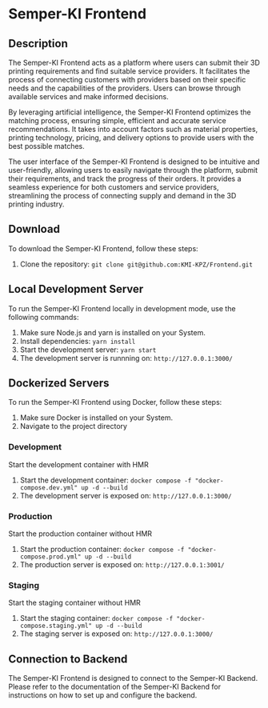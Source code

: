 # Semper-KI Frontend

## Description

The Semper-KI Frontend acts as a platform where users can submit their 3D printing requirements and find suitable service providers. It facilitates the process of connecting customers with providers based on their specific needs and the capabilities of the providers. Users can browse through available services and make informed decisions.

By leveraging artificial intelligence, the Semper-KI Frontend optimizes the matching process, ensuring simple, efficient and accurate service recommendations. It takes into account factors such as material properties, printing technology, pricing, and delivery options to provide users with the best possible matches.

The user interface of the Semper-KI Frontend is designed to be intuitive and user-friendly, allowing users to easily navigate through the platform, submit their requirements, and track the progress of their orders. It provides a seamless experience for both customers and service providers, streamlining the process of connecting supply and demand in the 3D printing industry.

## Download

To download the Semper-KI Frontend, follow these steps:

1. Clone the repository: `git clone git@github.com:KMI-KPZ/Frontend.git`

## Local Development Server

To run the Semper-KI Frontend locally in development mode, use the following commands:

1. Make sure Node.js and yarn is installed on your System.
1. Install dependencies: `yarn install`
1. Start the development server: `yarn start`
1. The development server is runnning on: `http://127.0.0.1:3000/`

## Dockerized Servers

To run the Semper-KI Frontend using Docker, follow these steps:

1. Make sure Docker is installed on your System.
2. Navigate to the project directory

### Development

Start the development container with HMR

1. Start the development container: `docker compose -f "docker-compose.dev.yml" up -d --build`
2. The development server is exposed on: `http://127.0.0.1:3000/`

### Production

Start the production container without HMR

1. Start the production container: `docker compose -f "docker-compose.prod.yml" up -d --build`
2. The production server is exposed on: `http://127.0.0.1:3001/`

### Staging

Start the staging container without HMR

1. Start the staging container: `docker compose -f "docker-compose.staging.yml" up -d --build`
2. The staging server is exposed on: `http://127.0.0.1:3000/`

## Connection to Backend

The Semper-KI Frontend is designed to connect to the Semper-KI Backend. Please refer to the documentation of the Semper-KI Backend for instructions on how to set up and configure the backend.
